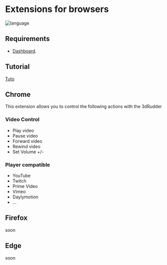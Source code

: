 # Extensions for browsers

![language](https://img.shields.io/badge/Language-javascript-green.svg)

## Requirements
* [Dashboard](http://www.3drudder.com/start).

## Tutorial 
[Tuto](https://wiki.3drudder-download.com/browserextension/video)

## Chrome

This extension allows you to control the following actions with the 3dRudder

### Video Control
* Play video
* Pause video
* Forward video
* Rewind video
* Set Volume +/-

### Player compatible
* YouTube
* Twitch
* Prime Video
* Vimeo
* Daylymotion
* ...

## Firefox

soon

## Edge

soon
